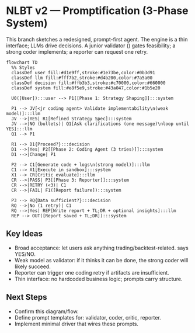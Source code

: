 # NLBT v2 — Promptification (3-Phase System)

This branch sketches a redesigned, prompt-first agent. The engine is a thin interface; LLMs drive decisions. A junior validator (<jr coding agent>) gates feasibility; a strong coder implements; a reporter can request one retry.

```mermaid
flowchart TD
  %% Styles
  classDef user fill:#d1e9ff,stroke:#1e73be,color:#0b3d91
  classDef llm fill:#fff7b2,stroke:#d4b200,color:#7a5a00
  classDef decision fill:#ffb3b3,stroke:#c70000,color:#660000
  classDef system fill:#e8f5e9,stroke:#43a047,color:#1b5e20

  U0([User]):::user --> P1[[Phase 1: Strategy Shaping]]:::system

  P1 --> JV[<jr coding agent> Validate implementability\n(weak model)]:::llm
  JV -->|YES| R1[Refined Strategy Spec]:::system
  JV -->|NO (bullets)| Q1[Ask clarifications (one message)\nloop until YES]:::llm
  Q1 --> P1

  R1 --> D1{Proceed?}:::decision
  D1 -->|Yes| P2[[Phase 2: Coding Agent (3 tries)]]:::system
  D1 -->|Change| P1

  P2 --> C1[Generate code + logs\n(strong model)]:::llm
  C1 --> X1[Execute in sandbox]:::system
  X1 --> CR[Critic evaluate]:::llm
  CR -->|PASS| P3[[Phase 3: Reporter]]:::system
  CR -->|RETRY (<3)| C1
  CR -->|FAIL| F1([Report failure]):::system

  P3 --> RQ{Data sufficient?}:::decision
  RQ -->|No (1 retry)| C1
  RQ -->|Yes| REP[Write report + TL;DR + optional insights]:::llm
  REP --> OUT([Report saved + TL;DR]):::system
```

## Key Ideas
- Broad acceptance: let users ask anything trading/backtest-related. <jr coding agent> says YES/NO.
- Weak model as validator: if it thinks it can be done, the strong coder will likely succeed.
- Reporter can trigger one coding retry if artifacts are insufficient.
- Thin interface: no hardcoded business logic; prompts carry structure.

## Next Steps
- Confirm this diagram/flow.
- Define prompt templates for: validator, coder, critic, reporter.
- Implement minimal driver that wires these prompts.
```
